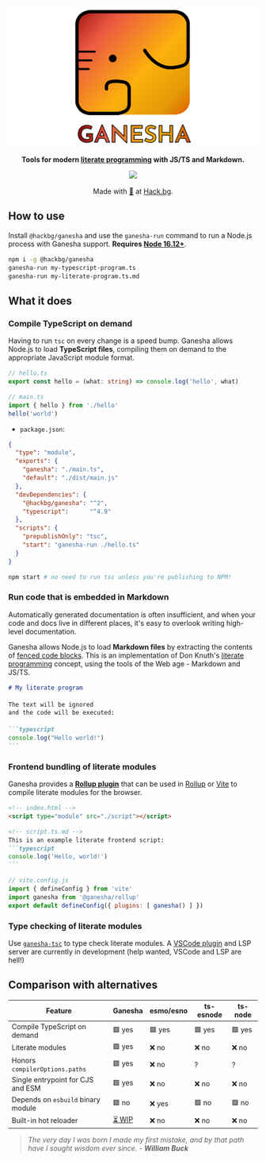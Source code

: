 <div align="center">

![Ganesha](./doc/banner.svg)

**Tools for modern [literate programming](https://en.wikipedia.org/wiki/Literate_programming)
with JS/TS and Markdown.**

[![](https://img.shields.io/npm/v/@hackbg/ganesha?color=%23f68f21&style=for-the-badge&label=@hackbg/ganesha)](https://fadroma.tech)

Made with [🧡](mailto:hello@hack.bg) at [Hack.bg](https://hack.bg).

</div>

## How to use

Install `@hackbg/ganesha` and use the `ganesha-run` command
to run a Node.js process with Ganesha support.
**Requires [Node 16.12+](https://github.com/nodejs/node/blob/main/doc/changelogs/CHANGELOG_V16.md#experimental-esm-loader-hooks-api)**.

```sh
npm i -g @hackbg/ganesha
ganesha-run my-typescript-program.ts
ganesha-run my-literate-program.ts.md
```

## What it does

### Compile TypeScript on demand

Having to run `tsc` on every change is a speed bump.
Ganesha allows Node.js to load **TypeScript files**,
compiling them on demand to the appropriate JavaScript module format.

```typescript
// hello.ts
export const hello = (what: string) => console.log('hello', what)
```

```typescript
// main.ts
import { hello } from './hello'
hello('world')
```

* `package.json`:

```json
{
  "type": "module",
  "exports": {
    "ganesha": "./main.ts",
    "default": "./dist/main.js"
  },
  "devDependencies": {
    "@hackbg/ganesha": "^2",
    "typescript":      "^4.9"
  },
  "scripts": {
    "prepublishOnly": "tsc",
    "start": "ganesha-run ./hello.ts"
  }
}
```

```sh
npm start # no need to run tsc unless you're publishing to NPM!
```

### Run code that is embedded in Markdown

Automatically generated documentation is often insufficient,
and when your code and docs live in different places,
it's easy to overlook writing high-level documentation.

Ganesha allows Node.js to load **Markdown files** by extracting
the contents of [fenced code blocks](https://www.markdownguide.org/extended-syntax/#fenced-code-blocks).
This is an implementation of Don Knuth's [literate programming](https://en.wikipedia.org/wiki/Literate_programming)
concept, using the tools of the Web age - Markdown and JS/TS.

`````markdown
# My literate program

The text will be ignored
and the code will be executed:

```typescript
console.log("Hello world!")
```
`````

### Frontend bundling of literate modules

Ganesha provides a [**Rollup plugin**](./src/rollup/README.md)
that can be used in [Rollup](https://www.rollupjs.org/guide/en/) or [Vite](https://vitejs.dev/)
to compile literate modules for the browser.

```html
<!-- index.html -->
<script type="module" src="./script"></script>
```

`````markdown
<!-- script.ts.md -->
This is an example literate frontend script:
```typescript
console.log('Hello, world!')
```
`````
 
```javascript
// vite.config.js
import { defineConfig } from 'vite'
import ganesha from '@ganesha/rollup'
export default defineConfig({ plugins: [ ganesha() ] })
```

### Type checking of literate modules

Use [`ganesha-tsc`](./src/tsc/README.md) to type check literate modules.
A [VSCode plugin](./src/vsc/README.md) and LSP server are currently in development
(help wanted, VSCode and LSP are hell!)

## Comparison with alternatives

<div align="center">

|Feature                           |**Ganesha**             |esmo/esno|ts-esnode|ts-node|
|----------------------------------|------------------------|---------|---------|-------|
|Compile TypeScript on demand      |🟩 yes                  |🟩 yes   |🟩 yes   |🟩 yes |
|Literate modules                  |🟩 yes                  |❌ no    |❌ no    |❌ no  |
|Honors `compilerOptions.paths`    |🟩 yes                  |❌ no    |?        |?      |
|Single entrypoint for CJS and ESM |🟩 yes                  |❌ no    |❌ no    |❌ no  |
|Depends on `esbuild` binary module|🟩 no                   |❌ yes   |🟩 no    |🟩 no  |
|Built-in hot reloader             |[⏳ WIP](./doc/LIVE.md) |❌ no    |❌ no    |❌ no  |

</div>

>*The very day I was born I made my first mistake,
>and by that path have I sought wisdom ever since.
>                                     - **William Buck***
